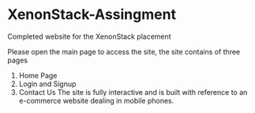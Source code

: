 # XenonStack-Assingment
Completed website for the XenonStack placement


Please open the main page to access the site, the site contains of three pages
  1. Home Page
  2. Login and Signup
  3. Contact Us
 The site is fully interactive and is built with reference to an e-commerce website dealing in mobile phones.
